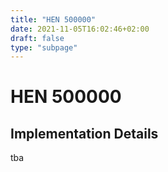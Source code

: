 ```yaml
---
title: "HEN 500000"
date: 2021-11-05T16:02:46+02:00
draft: false
type: "subpage"
---
```


# HEN 500000


## Implementation Details

tba